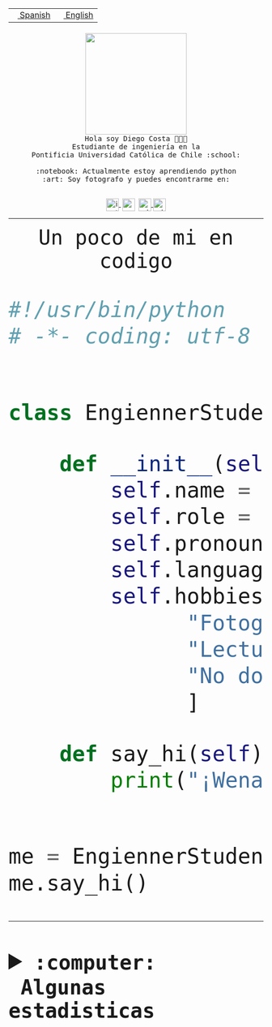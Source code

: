 <table border="0"  align="right">
 <tr><td><a href="README.md"><img src="https://upload.wikimedia.org/wikipedia/commons/thumb/8/89/Bandera_de_Espa%C3%B1a.svg/1200px-Bandera_de_Espa%C3%B1a.svg.png" height="10"> Spanish</a></td>
 <td><a href="README.en.md"><img src="https://upload.wikimedia.org/wikipedia/commons/a/a4/Flag_of_the_United_States.svg" height="10"> English</a></td></tr>
</table><br><br><br>


<p align="center">
  <img src="https://github.com/diegocostares/diegocostares/blob/main/Images/aaa2.gif?raw=true" height="200px" weight="200px">
  <br><samp>
    Hola soy Diego Costa 👨🏻‍💻<br>
    Estudiante de ingeniería en la <br>
    Pontificia Universidad Católica de Chile :school:<br>
  <br>
    :notebook: Actualmente estoy aprendiendo python <br>
    :art: Soy fotografo y puedes encontrarme en: <br>
  <br></samp>
  
</p>

<p align="center">
   <a href="https://instagram.com/diegocosta_no" target="blank">
    <img 
    align="center" src="https://cdn.jsdelivr.net/npm/simple-icons@3.0.1/icons/instagram.svg" alt="instagram" height="25px" width="25px" />
  </a>
  <a style="border: 3px solid; color: white;"href="https://t.me/diegocosta_no" target="blank">
  <img
  align="center" alt="Telegram" width="25px" src="https://icons-for-free.com/iconfiles/png/512/Telegram-1324888767380505522.png" />
</a>
<a href="https://api.whatsapp.com/send?phone=56971897835&text=Hola!" target="blank">
  <img
  align="center" alt="wtsp" width="25px" src="https://img.icons8.com/pastel-glyph/2x/whatsapp--v2.png" />
</a>
<a href="https://www.linkedin.com/in/diego-costa-786249213/" target="blank">
  <img
  align="center" alt="wtsp" width="25px" src="https://img.icons8.com/metro/452/linkedin.png" />
</a>

  </a>
</p>

---


<p align="center"><font size="25"><samp>Un poco de mi en codigo</samp></front></p>


```python
#!/usr/bin/python
# -*- coding: utf-8 -*-


class EngiennerStudent:

    def __init__(self):
        self.name = "Diego Costa"
        self.role = "Estudiante"
        self.pronouns = "he/him"
        self.language_spoken = ["es_CL", "en_US"]
        self.hobbies = [
              "Fotografia",
              "Lectura",
              "No dormir",
              ]

    def say_hi(self):
        print("¡Wena mundo!")


me = EngiennerStudent()
me.say_hi()
```
---
<details>
  <summary><b><samp>:computer: &nbsp;Algunas estadisticas</samp></b></summary>
  <br/></p>

<!--START_SECTION:waka-->
![Code Time](http://img.shields.io/badge/Code%20Time-1%2C097%20hrs%2011%20mins-blue)

**Soy nocturno 🦉** 

```text
🌞 Mañana                 57 commits          ░░░░░░░░░░░░░░░░░░░░░░░░░   01.57 % 
🌆 Día                    1171 commits        ████████░░░░░░░░░░░░░░░░░   32.19 % 
🌃 Tarde                  1555 commits        ███████████░░░░░░░░░░░░░░   42.74 % 
🌙 Noche                  855 commits         ██████░░░░░░░░░░░░░░░░░░░   23.50 % 
```
📅 **Soy más productivo los Martes** 

```text
Lunes                    566 commits         ████░░░░░░░░░░░░░░░░░░░░░   15.56 % 
Martes                   628 commits         ████░░░░░░░░░░░░░░░░░░░░░   17.26 % 
Miércoles                480 commits         ███░░░░░░░░░░░░░░░░░░░░░░   13.19 % 
Jueves                   553 commits         ████░░░░░░░░░░░░░░░░░░░░░   15.20 % 
Viernes                  530 commits         ████░░░░░░░░░░░░░░░░░░░░░   14.57 % 
Sábado                   325 commits         ██░░░░░░░░░░░░░░░░░░░░░░░   08.93 % 
Domingo                  556 commits         ████░░░░░░░░░░░░░░░░░░░░░   15.28 % 
```


📊 **Esta semana me dediqué a** 

```text
🐱‍💻 Proyectos: 
t4                       5 hrs 12 mins       █████████░░░░░░░░░░░░░░░░   37.14 % 
2023-1-S4-Grupo2-Backend 3 hrs 18 mins       ██████░░░░░░░░░░░░░░░░░░░   23.66 % 
respaldo                 1 hr 26 mins        ███░░░░░░░░░░░░░░░░░░░░░░   10.26 % 
2023-1-S4-Grupo2-IA      1 hr 19 mins        ██░░░░░░░░░░░░░░░░░░░░░░░   09.46 % 
2023-1-S4-Grupo2-Scraper 1 hr 8 mins         ██░░░░░░░░░░░░░░░░░░░░░░░   08.14 % 
```


 Last Updated on 04/07/2023 08:27:47 UTC
<!--END_SECTION:waka-->
  
  

<p align="center"> <img src="https://github-readme-stats.vercel.app/api?username=diegocostares&show_icons=true&theme=ayu-mirage" alt="abhisheknaiidu" /></p>
 
</details>
